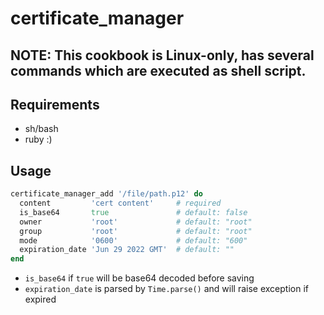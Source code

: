 # certificate_manager

## NOTE: This cookbook is Linux-only, has several commands which are executed as shell script.

## Requirements
- sh/bash
- ruby  :)

## Usage

```ruby
certificate_manager_add '/file/path.p12' do
  content         'cert content'     # required
  is_base64       true               # default: false
  owner           'root'             # default: "root"
  group           'root'             # default: "root"
  mode            '0600'             # default: "600"
  expiration_date 'Jun 29 2022 GMT'  # default: ""
end
```

- `is_base64` if `true` will be base64 decoded before saving
- `expiration_date` is parsed by `Time.parse()` and will raise exception if expired

